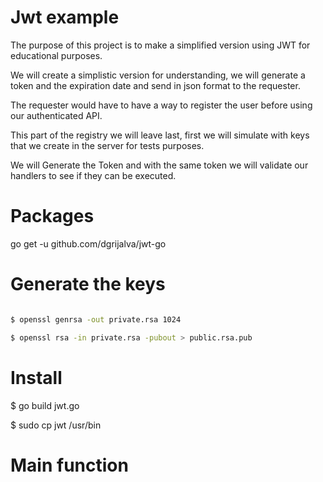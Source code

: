 # Jwt example

The purpose of this project is to make a simplified version using JWT for educational purposes.

We will create a simplistic version for understanding, we will generate a token and the expiration date and send in json format to the requester.

The requester would have to have a way to register the user before using our authenticated API.

This part of the registry we will leave last, first we will simulate with keys that we create in the server for tests purposes.

We will Generate the Token and with the same token we will validate our handlers to see if they can be executed.

# Packages

go get -u github.com/dgrijalva/jwt-go

# Generate the keys

```sh

$ openssl genrsa -out private.rsa 1024

$ openssl rsa -in private.rsa -pubout > public.rsa.pub

```

# Install

$ go build jwt.go

$ sudo cp jwt /usr/bin

# Main function

```go



```